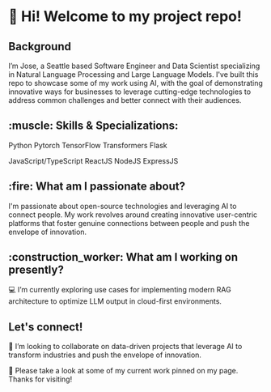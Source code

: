 <h1> 👋 Hi! Welcome to my project repo! </h1>

<h2> Background </h2>
I’m Jose, a Seattle based Software Engineer and Data Scientist specializing in Natural Language Processing and Large Language Models. I've built this repo to showcase some of my work using AI, with the goal of demonstrating innovative ways for businesses to leverage cutting-edge technologies to address common challenges and better connect with their audiences. 

<h2>:muscle: Skills & Specializations: </h2>
Python
Pytorch
TensorFlow
Transformers
Flask

JavaScript/TypeScript
ReactJS
NodeJS
ExpressJS

<h2>:fire: What am I passionate about?</h2>
I'm passionate about open-source technologies and leveraging AI to connect people. My work revolves around creating innovative user-centric platforms that foster genuine connections between people and push the envelope of innovation. 

<h2>:construction_worker: What am I working on presently?</h2>
💻 I’m currently exploring use cases for implementing modern RAG architecture to optimize LLM output in cloud-first environments. 

<h2> Let's connect!</h2>
👯 I’m looking to collaborate on data-driven projects that leverage AI to transform industries and push the envelope of innovation.

👀 Please take a look at some of my current work pinned on my page. Thanks for visiting!


<!---
BirdsEyeAI/BirdsEyeAI is a ✨ special ✨ repository because its `README.md` (this file) appears on your GitHub profile.
You can click the Preview link to take a look at your changes.
--->

